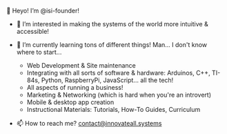 👋 Heyo! I’m @isi-founder!

- 👀 I’m interested in making the systems of the world more intuitive & accessible!

- 🌱 I’m currently learning tons of different things! Man... I don't know where to start...
  - Web Development & Site maintenance
  - Integrating with all sorts of software & hardware: Arduinos, C++, TI-84s, Python, RaspberryPi, JavaScript... all the tech!
  - All aspects of running a business!
  - Marketing & Networking (which is hard when you're an introvert)
  - Mobile & desktop app creation
  - Instructional Materials: Tutorials, How-To Guides, Curriculum

- 📫 How to reach me? contact@innovateall.systems

<!---
isi-founder/isi-founder is a ✨ special ✨ repository because its `README.md` (this file) appears on your GitHub profile.
You can click the Preview link to take a look at your changes.
--->

